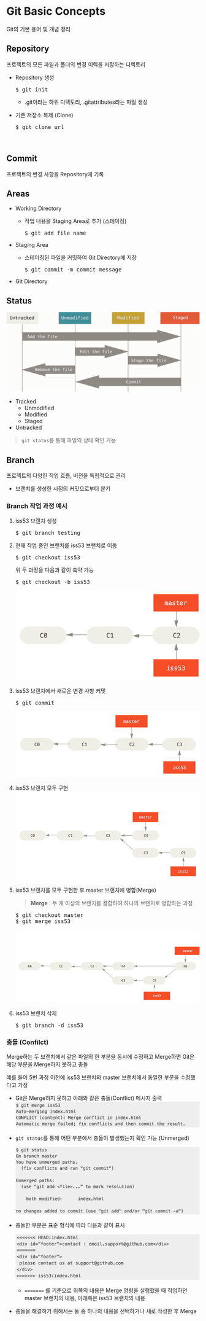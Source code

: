 # Git Basic Concepts
Git의 기본 용어 및 개념 정리

## Repository
프로젝트의 모든 파일과 폴더의 변경 이력을 저장하는 디렉토리
- Repository 생성
    <pre>$ git init</pre>
    - .git이라는 하위 디렉토리, .gitattributes라는 파일 생성

- 기존 저장소 복제 (Clone)
    <pre>$ git clone url


## Commit
프로젝트의 변경 사항을 Repository에 기록

## Areas
- Working Directory

    - 작업 내용을 Staging Area로 추가 (스테이징)
        <pre>$ git add file name</pre>

- Staging Area
    - 스테이징된 파일을 커밋하여 Git Directory에 저장
        <pre>$ git commit -m commit message</pre>

- Git Directory

## Status
![git status](../image/git%20status.png)
- Tracked
    - Unmodified
    - Modified
    - Staged
- Untracked

> ```git status```를 통해 파일의 상태 확인 가능

## Branch
프로젝트의 다양한 작업 흐름, 버전을 독립적으로 관리
- 브랜치를 생성한 시점의 커밋으로부터 분기

### Branch 작업 과정 예시

1. iss53 브랜치 생성
    <pre>$ git branch testing</pre>

2. 현재 작업 중인 브랜치를 iss53 브랜치로 이동
    <pre>$ git checkout iss53</pre>
    위 두 과정을 다음과 같이 축약 가능
    <pre>$ git checkout -b iss53</pre>   

    ![git branch checkout](../image/git%20branch%20checkout.png)

3. iss53 브랜치에서 새로운 변경 사항 커밋
    <pre>$ git commit</pre>
    ![git branch commit](../image/git%20branch%20commit.png)

4. iss53 브랜치 모두 구현
    ![git branch example](../image/git%20branch%20example.png)

5. iss53 브랜치를 모두 구현한 후 master 브랜치에 병합(Merge)
    > **Merge** : 두 개 이상의 브랜치를 결합하여 하나의 브랜치로 병합하는 과정 
    <pre>$ git checkout master
   $ git merge iss53</pre>
    ![git merge](../image/git%20merge.png)

6. iss53 브랜치 삭제
    <pre>$ git branch -d iss53</pre>


### 충돌 (Confilct)
Merge하는 두 브랜치에서 같은 파일의 한 부분을 동시에 수정하고 Merge하면 Git은 해당 부분을 Merge하지 못하고 충돌

예를 들어 5번 과정 이전에 iss53 브랜치와 master 브랜치에서 동일한 부분을 수정했다고 가정
-  Git은 Merge하지 못하고 아래와 같은 충돌(Conflict) 메시지 출력
    ![git conflict message](../image/git%20conflict%20message.png)

- ```git status```를 통해 어떤 부분에서 충돌이 발생했는지 확인 가능 (Unmerged)

    ![git conflict status](../image/git%20conflict%20status.png)


- 충돌한 부분은 표준 형식에 따라 다음과 같이 표시

    ![git conflict content](../image/git%20conflict%20content.png)
    - `=======` 를 기준으로 위쪽의 내용은 Merge 명령을 실행했을 때 작업하던 master 브랜치의 내용, 아래쪽은 iss53 브랜치의 내용
- 충돌을 해결하기 위해서는 둘 중 하나의 내용을 선택하거나 새로 작성한 후 Merge



    


    


